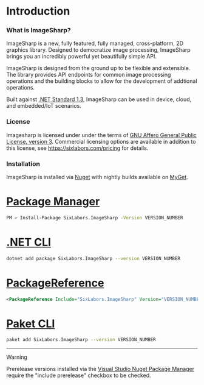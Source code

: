 # Introduction

### What is ImageSharp?
ImageSharp is a new, fully featured, fully managed, cross-platform, 2D graphics library.
Designed to democratize image processing, ImageSharp brings you an incredibly powerful yet beautifully simple API.

ImageSharp is designed from the ground up to be flexible and extensible. The library provides API endpoints for common image processing operations and the building blocks to allow for the development of addtional operations.  

Built against [.NET Standard 1.3](https://docs.microsoft.com/en-us/dotnet/standard/net-standard), ImageSharp can be used in device, cloud, and embedded/IoT scenarios.  
  
### License  
Imagesharp is licensed under under the terms of [GNU Affero General
Public License, version 3](https://www.gnu.org/licenses/agpl-3.0.en.html). Commercial licensing options are available in addition to this license, see https://sixlabors.com/pricing for details.
  
### Installation
  
ImageSharp is installed via [Nuget](https://www.nuget.org/packages/SixLabors.ImageSharp) with nightly builds available on [MyGet](https://www.myget.org/feed/sixlabors/package/nuget/SixLabors.ImageSharp).

# [Package Manager](#tab/tabid-1)

```bash
PM > Install-Package SixLabors.ImageSharp -Version VERSION_NUMBER
```

# [.NET CLI](#tab/tabid-2)

```bash
dotnet add package SixLabors.ImageSharp --version VERSION_NUMBER
```

# [PackageReference](#tab/tabid-3)

```xml
<PackageReference Include="SixLabors.ImageSharp" Version="VERSION_NUMBER" />
```

# [Paket CLI](#tab/tabid-4)

```bash
paket add SixLabors.ImageSharp --version VERSION_NUMBER
```

***

>[!WARNING]
>Prerelease versions installed via the [Visual Studio Nuget Package Manager](https://docs.microsoft.com/en-us/nuget/consume-packages/install-use-packages-visual-studio) require the "include prerelease" checkbox to be checked.